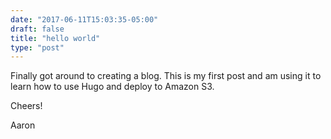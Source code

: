 ```yaml
---
date: "2017-06-11T15:03:35-05:00"
draft: false
title: "hello world"
type: "post"
---
```


Finally got around to creating a blog. This is my first post and am using it to learn how to use Hugo and deploy to Amazon S3.

Cheers!

Aaron
